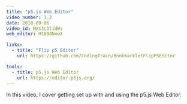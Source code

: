 ```yaml
---
title: "p5.js Web Editor"
video_number: 1.2
date: 2018-09-06
video_id: MXs1cOlidWs
web_editor: H1898NvwX

links:
  - title: "Flip p5 Editor"
    url: https://github.com/CodingTrain/BookmarkletFlipP5Editor

tools:
  - title: p5.js Web Editor
    url: https://editor.p5js.org/
---
```


In this video, I cover getting set up with and using the p5.js Web Editor.
